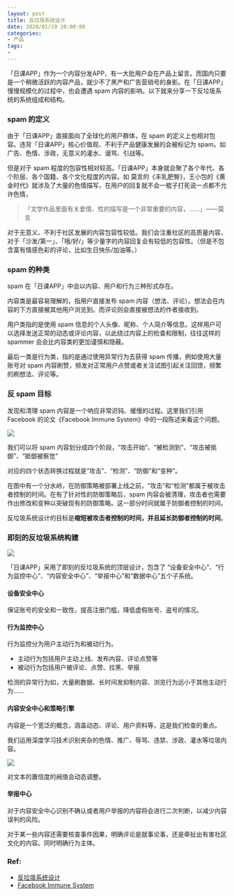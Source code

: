 ```yaml
---
layout: post
title: 反垃圾系统设计
date: 2020/01/19 20:00:00
categories:
- 产品
tags:
- 
---
```


「日课APP」作为一个内容分发APP，有一大批用户会在产品上留言。而国内只要是一个稍微活跃的内容产品，就少不了黑产和广告营销号的身影。在「日课APP」慢慢规模化的过程中，也会遭遇 spam 内容的影响。以下就来分享一下反垃圾系统的系统组成和结构。

### spam 的定义

由于「日课APP」直接面向了全球化的用户群体，在 spam 的定义上也相对包容。违背「日课APP」核心价值观、不利于产品健康发展的会被标记为 spam。如 广告、色情、涉政，无意义的灌水、谩骂、引战等。

但是对于 spam 程度的包容性相对较高。「日课APP」本身就会聚了各个年代、各个阶层、各个国籍、各个文化程度的内容。如 莫言的《丰乳肥臀》，王小包的《黄金时代》就涉及了大量的色情描写，在用户的回复就不会一棍子打死说一点都不允许色情，

> 「文学作品里面有关爱情、性的描写是一个非常重要的内容，……」——莫言

对于无意义、不利于社区发展的内容包容性较低。我们会注重社区的高质量内容，对于「沙发/第一」、「哦/好/」等少量字的内容回复会有较低的包容性。（但是不包含富有情感色彩的评论，比如生日快乐/加油等。）

### spam 的种类

spam 在「日课APP」中会以内容、用户和行为三种形式存在。

内容类是最容易理解的，指用户直接发布 spam 内容（想法、评论）。想法会在内容的下方直接被其他用户浏览到。而评论则会直接被想法的作者接收到。

用户类指的是使用 spam 信息的个人头像、昵称、个人简介等信息。这样用户可以选择发送正常的动态或评论内容，以此绕过内容上的检查和限制，往往这样的 spammer 会会比内容类的更加谨慎和隐蔽。

最后一类是行为类，指的是通过使用异常行为去获得 spam 传播，例如使用大量账号对 spam 内容刷赞，频发对正常用户点赞或者关注试图引起关注回馈，频繁的刷想法、评论等。

### 反 spam 目标

发现和清理 spam 内容是一个响应非常迟钝、缓慢的过程。这里我们引用 Facebook 的论文《Facebook Immune System》中的一段陈述来看这个问题。

![](http://pics.naaln.com/blog/2020-01-20-020904.png-basicBlog)

我们可以将 spam 内容划分成四个阶段，“攻击开始”、“被检测到”、“攻击被抵御”、“抵御被察觉”

对应的四个状态转换过程就是“攻击”、“检测”、“防御”和“变种”。

在图中有一个分水岭，在防御策略被部署上线之前，“攻击”和“检测”都属于被攻击者控制的时间。在有了针对性的防御策略后，spam 内容会被清理，攻击者也需要作出修改和变种以突破现有的防御策略。这一部分时间就属于防御者控制的时间。

反垃圾系统设计的目标是**缩短被攻击者控制的时间，并且延长防御者控制的时间**。

### 即刻的反垃圾系统构建

![](http://pics.naaln.com/blog/2020-01-20-022152.jpg-basicBlog)

「日课APP」采用了即刻的反垃圾系统的顶层设计，包含了 “设备安全中心”、“行为监控中心”、“内容安全中心”、“举报中心”和“数据中心”五个子系统。

#### 设备安全中心

保证账号的安全和一致性，提高注册门槛，降低虚假账号、盗号的情况。

#### 行为监控中心

行为监控分为用户主动行为和被动行为。

* 主动行为包括用户主动上线、发布内容、评论点赞等
* 被动行为包括用户被评论、点赞、拉黑、举报

检测的异常行为如，大量刷数据、长时间发抑制内容、浏览行为远小于其他主动行为……

#### 内容安全中心和策略引擎

内容是一个宽泛的概念，涵盖动态、评论、用户资料等，这是我们检查的重点。

我们运用深度学习技术识别夹杂的色情、推广、辱骂、违禁、涉政、灌水等垃圾内容。

![](http://pics.naaln.com/blog/2020-01-20-023045.png-basicBlog)

对文本的置信度的阙值会动态调整。

#### 举报中心

对于内容安全中心识别不确认或者用户举报的内容将会进行二次判断，以减少内容误判的风险。

对于某一些内容还需要核查事件因果，明确评论是就事论事，还是牵扯出有害社区文化的内容。同时明确行为主体。

### Ref:

* [反垃圾系统设计](https://zhuanlan.zhihu.com/p/70332422)
* [Facebook Immune System](https://research.fb.com/wp-content/uploads/2011/04/facebook-immune-system.pdf)